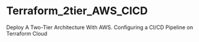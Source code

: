 # Terraform_2tier_AWS_CICD
Deploy A Two-Tier Architecture With AWS. Configuring a CI/CD Pipeline on Terraform Cloud
